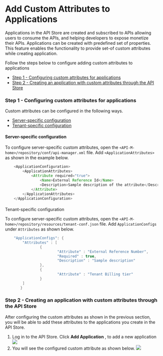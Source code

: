 # Add Custom Attributes to Applications

Applications in the API Store are created and subscribed to APIs allowing users to consume the APIs, and helping developers to expose monetize their APIs. Applications can be created with predefined set of properties. This feature enables the functionality to provide set-of custom attributes while creating application.

Follow the steps below to configure adding custom attributes to applications

-   [Step 1 - Configuring custom attributes for applications](#AddCustomAttributestoApplications-Step1-Configuringcustomattributesforapplications)
-   [Step 2 - Creating an application with custom attributes through the API Store](#AddCustomAttributestoApplications-Step2-CreatinganapplicationwithcustomattributesthroughtheAPIStore)

### Step 1 - Configuring custom attributes for applications

Custom attributes can be configured in the following ways.

-   [Server-specific configuration](#AddCustomAttributestoApplications-Server-specificconfiguration)
-   [Tenant-specific configuration](#AddCustomAttributestoApplications-Tenant-specificconfiguration)

#### Server-specific configuration

To configure server-specific custom attributes, open the `<API-M-home>/repository/conf/api-manager.xml` file. Add `<ApplicationAttributes>` as shown in the example below.

``` java
    <ApplicationConfiguration>
        <ApplicationAttributes>
            <Attribute required="true">
                <Name>External Reference Id</Name>
                <Description>Sample description of the attribute</Description>
            </Attribute>
        </ApplicationAttributes>
    </ApplicationConfiguration>
```

#### 
Tenant-specific configuration

To configure server-specific custom attributes, open the `<API-M-home>/repository/resources/tenant-conf.json` file. Add `ApplicationConfigs` under `Attributes` as shown below.

``` java
    "ApplicationConfigs": {
        "Attributes" : [
                {
                        "Attribute" : "External Reference Number",
                        "Required" : true,
                        "Description" : "Sample description"
                },
                {
                        "Attribute" : "Tenant Billing tier"
                }
        ]
       }
```

### Step 2 - Creating an application with custom attributes through the API Store

After configuring the custom attributes as shown in the previous section, you will be able to add these attributes to the applications you create in the API Store.

1.  Log in to the API Store. Click **Add Application** , to add a new application
    ![]({{base_path}}/assets/attachments/103333199/103333200.png)
2.  You will see the configured custom attribute as shown below.
    ![]({{base_path}}/assets/attachments/103333199/103333201.png)
